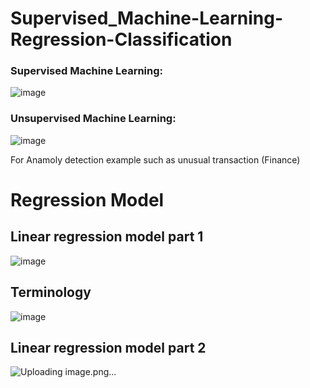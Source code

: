 # Supervised_Machine-Learning-Regression-Classification

### Supervised Machine Learning:
![image](https://github.com/ijaz-lab/Supervised_Machine-Learning-Regression-Classification/assets/78338522/e9d65b5b-78be-4a32-b557-a960815b6307)

### Unsupervised Machine Learning:

![image](https://github.com/ijaz-lab/Supervised_Machine-Learning-Regression-Classification/assets/78338522/2a9e6e70-ac00-4c43-8607-a0f7ec6b20dc)

For Anamoly detection example such as unusual transaction (Finance)


# Regression Model
## Linear regression model part 1
![image](https://github.com/ijaz-lab/Supervised_Machine-Learning-Regression-Classification/assets/78338522/bd926d6f-e9d7-4c98-acda-394aea852f05)
## Terminology
![image](https://github.com/ijaz-lab/Supervised_Machine-Learning-Regression-Classification/assets/78338522/3a8a9038-19ad-431a-a7c0-164dccdf4d0b)

## Linear regression model part 2
![Uploading image.png…]()
